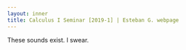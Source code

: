 ```yaml
---
layout: inner
title: Calculus I Seminar [2019-1] | Esteban G. webpage
---
```


<p>These sounds exist. I swear.</p>
